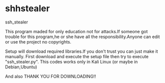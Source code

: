 # shhstealer
ssh_stealer

This program maded for only education not for attacks.If someone got trouble for this program,he or she have all the responsibility.Anyone can edit or use the project no copyrights.

Setup will download required libraries.If you don't trust you can just make it manually.
First download and execute the setup file then try to execute "ssh_stealer.py".
This codes works only in Kali Linux (or maybe in Debian,Ubuntu)

And also THANK YOU FOR DOWNLOADING!! 


